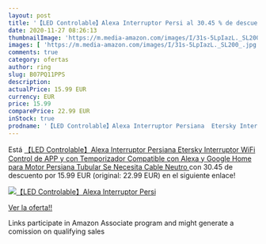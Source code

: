 ```yaml
---
layout: post
title: '【LED Controlable】Alexa Interruptor Persi al 30.45 % de descuento'
date: 2020-11-27 08:26:13
thumbnailImage: 'https://m.media-amazon.com/images/I/31s-5LpIazL._SL200_.jpg'
images: [ 'https://m.media-amazon.com/images/I/31s-5LpIazL._SL200_.jpg' ]
comments: true
category: ofertas
author: ring
slug: B07PQ11PPS
description:
actualPrice: 15.99 EUR
currency: EUR
price: 15.99
comparePrice: 22.99 EUR
inStock: true
prodname: '【LED Controlable】Alexa Interruptor Persiana  Etersky Interruptor WiFi  Control de APP y con Temporizador  Compatible con Alexa y Google Home para Motor Persiana Tubular  Se Necesita Cable Neutro '
---
```


Está [【LED Controlable】Alexa Interruptor Persiana  Etersky Interruptor WiFi  Control de APP y con Temporizador  Compatible con Alexa y Google Home para Motor Persiana Tubular  Se Necesita Cable Neutro ](https://www.amazon.es/dp/B07PQ11PPS/?tag=tolees-21) con 30.45 de descuento por 15.99 EUR (original: 22.99 EUR) en el siguiente enlace!

[![【LED Controlable】Alexa Interruptor Persi](https://m.media-amazon.com/images/I/31s-5LpIazL._SL200_.jpg)](https://www.amazon.es/dp/B07PQ11PPS/?tag=tolees-21)

[Ver la oferta!!](https://www.amazon.es/dp/B07PQ11PPS/?tag=tolees-21)

Links participate in Amazon Associate program and might generate a comission on qualifying sales


